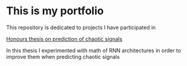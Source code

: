 # This is my portfolio

This repository is dedicated to projects I have participated in

[Honours thesis on prediction of chaotic signals](https://github.com/your-username/awesome-project)

In this thesis I experimented with math of RNN architectures in order to improve them when predicting chaotic signals



